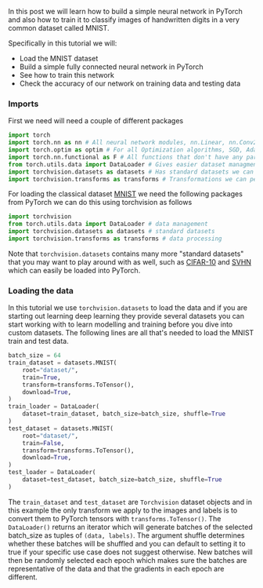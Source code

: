 In this post we will learn how to build a simple neural network in PyTorch and also how to train it
to classify images of handwritten digits in a very common dataset called MNIST.

Specifically in this tutorial we will:
* Load the  MNIST dataset
* Build a simple fully connected neural network in PyTorch
* See how to train this network
* Check the accuracy of our network on training data and testing data

### Imports
First we need will need a couple of different packages


```python
import torch
import torch.nn as nn # All neural network modules, nn.Linear, nn.Conv2d, BatchNorm, Loss functions
import torch.optim as optim # For all Optimization algorithms, SGD, Adam, etc.
import torch.nn.functional as F # All functions that don't have any parameters
from torch.utils.data import DataLoader # Gives easier dataset managment and creates mini batches
import torchvision.datasets as datasets # Has standard datasets we can import in a nice way
import torchvision.transforms as transforms # Transformations we can perform on our dataset
```

For loading the classical dataset [MNIST](https://pytorch.org/docs/stable/torchvision/datasets.html#mnist) we need the following packages
from PyTorch we can do this using torchvision as follows


```python
import torchvision
from torch.utils.data import DataLoader # data management 
import torchvision.datasets as datasets # standard datasets
import torchvision.transforms as transforms # data processing
```

Note that `torchvision.datasets` contains many more "standard datasets" that you may want to play
around with as well,
such as [CIFAR-10](https://pytorch.org/docs/stable/torchvision/datasets.html#cifar) and [SVHN](https://pytorch.org/docs/stable/torchvision/datasets.html#svhn) which can easily be loaded into PyTorch.  

### Loading the data
In this tutorial we use `torchvision.datasets` to load the data and if you are starting out learning deep
learning they provide several datasets you can start working with to learn modelling and training before you dive into 
custom datasets. The following lines are all that's needed to load the MNIST train and test data.


```python
batch_size = 64
train_dataset = datasets.MNIST( 
    root="dataset/",
    train=True,
    transform=transforms.ToTensor(),
    download=True,
)
train_loader = DataLoader(
    dataset=train_dataset, batch_size=batch_size, shuffle=True
)
test_dataset = datasets.MNIST(
    root="dataset/",
    train=False,
    transform=transforms.ToTensor(),
    download=True,
)
test_loader = DataLoader(
    dataset=test_dataset, batch_size=batch_size, shuffle=True
)
```

The `train_dataset` and `test_dataset` are `Torchvision` dataset objects and in this example the only transform we apply to the images and labels is to convert them to PyTorch tensors with `transforms.ToTensor()`. The `DataLoader()` returns an iterator which will generate batches of the selected batch_size as tuples of `(data, labels)`. The argument shuffle determines whether these batches will be shuffled and you can default to setting it to true if your specific use case does not suggest otherwise. New batches will then be randomly selected each epoch which makes sure the batches are representative of the data and that the gradients in each epoch are different.

